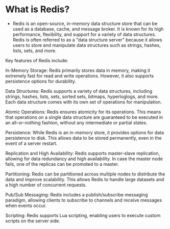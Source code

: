 # What is Redis?
* Redis is an open-source, in-memory data structure store that can be used as a database, cache, and message broker. It is known for its high performance, flexibility, and support for a variety of data structures. Redis is often referred to as a "data structure server" because it allows users to store and manipulate data structures such as strings, hashes, lists, sets, and more.

Key features of Redis include:

In-Memory Storage: Redis primarily stores data in memory, making it extremely fast for read and write operations. However, it also supports persistence options for durability.

Data Structures: Redis supports a variety of data structures, including strings, hashes, lists, sets, sorted sets, bitmaps, hyperloglogs, and more. Each data structure comes with its own set of operations for manipulation.

Atomic Operations: Redis ensures atomicity for its operations. This means that operations on a single data structure are guaranteed to be executed in an all-or-nothing fashion, without any intermediate or partial states.

Persistence: While Redis is an in-memory store, it provides options for data persistence to disk. This allows data to be stored permanently, even in the event of a server restart.

Replication and High Availability: Redis supports master-slave replication, allowing for data redundancy and high availability. In case the master node fails, one of the replicas can be promoted to a master.

Partitioning: Redis can be partitioned across multiple nodes to distribute the data and improve scalability. This allows Redis to handle large datasets and a high number of concurrent requests.

Pub/Sub Messaging: Redis includes a publish/subscribe messaging paradigm, allowing clients to subscribe to channels and receive messages when events occur.

Scripting: Redis supports Lua scripting, enabling users to execute custom scripts on the server side.
